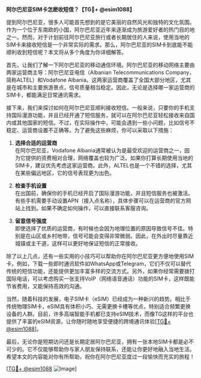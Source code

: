 **阿尔巴尼亚SIM卡怎麽收短信？【TG💪+ @esim1088】**

提到阿尔巴尼亚，很多人可能首先想到的是它美丽的自然风光和独特的文化氛围。作为一个位于东南欧的小国，阿尔巴尼亚近年来逐渐成为旅游爱好者的热门目的地之一。然而，对于计划前往阿尔巴尼亚旅行或者长期居住的人来说，使用当地的SIM卡来接收短信是一个非常实际的需求。那么，阿尔巴尼亚的SIM卡到底能不能顺利收到短信呢？本文将从多个角度为你详细解答。

首先，让我们了解一下阿尔巴尼亚的移动通信环境。阿尔巴尼亚的移动网络主要由两家运营商主导：阿尔巴尼亚电信（Albanian Telecommunications Company，简称ALTEL）和Vodafone Albania。这两家运营商覆盖了全国大部分地区，尤其是在城市和主要旅游景点，信号质量相当稳定。因此，无论是选择哪一家运营商的SIM卡，都能满足日常通讯需求。

接下来，我们来探讨如何在阿尔巴尼亚顺利接收短信。一般来说，只要你的手机支持国际漫游功能，并且已经开通了短信服务，就可以在阿尔巴尼亚轻松接收来自国内或其他国家的短信。不过，在实际操作中，可能会遇到一些小问题，比如信号不稳定、运营商设置不正确等。为了避免这些麻烦，你可以采取以下措施：

1. **选择合适的运营商**  
   在阿尔巴尼亚，Vodafone Albania通常被认为是最受欢迎的运营商之一，因为它提供的资费相对合理，网络覆盖也较为广泛。如果你打算长期使用当地的SIM卡，建议优先考虑这家运营商。此外，ALTEL也是一个不错的选择，尤其在某些偏远地区，它的信号表现更为出色。

2. **检查手机设置**  
   在出国前，确保你的手机已经开启了国际漫游功能，并且短信服务也被激活。有些手机需要手动设置APN（接入点名称），具体步骤可以在运营商的官方网站上找到。如果不确定如何操作，可以直接联系客服咨询。

3. **留意信号强度**  
   即使选择了优质的运营商，有时候也会因为地理位置的原因导致信号不佳。特别是在山区或乡村地带，信号可能会变得非常微弱。因此，在外出时尽量靠近城镇或主干道，这样可以更好地保证短信的正常接收。

除了以上几点，还有一些实用的小技巧可以帮助你在阿尔巴尼亚更方便地使用SIM卡。例如，下载一些即时通讯软件如WhatsApp或Telegram，它们不仅可以替代传统的短信功能，还能提供更加丰富多样的交流方式。另外，如果你经常需要拨打国际电话，可以考虑购买一张支持VoIP（网络语音通话）功能的SIM卡，这样既能节省费用，又能保持高效的沟通。

当然，随着科技的发展，电子SIM卡（eSIM）已经成为一种新兴的趋势。相比于传统物理SIM卡，eSIM具有体积小巧、无需更换卡槽等优点，特别适合频繁更换设备的人群。目前，许多高端智能手机都已支持eSIM技术，而像TG这样的平台也提供了丰富的eSIM资源，让你随时随地享受便捷的跨境通讯体验[[TG💪+ @esim1088](https://t.me/s/esim1088)]。

最后，无论你是短期访问还是长期定居阿尔巴尼亚，拥有一张本地SIM卡都是必不可少的。它不仅能够帮助你与家人朋友保持联系，还能让你更好地融入当地生活。希望本文的内容能对你有所帮助，祝你在阿尔巴尼亚度过一段愉快而充实的旅程！

[[TG💪+ @esim1088](https://t.me/s/esim1088) ![Image](https://i.postimg.cc/4NQfJmqS/Snipaste-2025-05-13-00-14-12.png)]